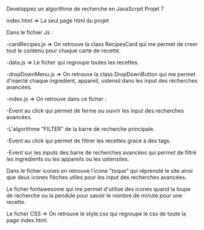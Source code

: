 Developpez un algorithme de recherche en JavaScrpit Projet 7

index.html => La seul page html du projet

Dans le fichier Js :

-cardRecipes.js => On retrouve la class RecipesCard qui me permet de creer tout le contenu pour chaque carte de recette.

-data.js => Le ficher qui regroupe toutes les recettes.

-dropDownMenu.js => On retrouve la class DropDownButton qui me permet d'injecté chaque ingredient, appareil, ustensil dans les input des récherches avancées.

-index.js => On retrouve dans ce ficher :

-Event au click qui permet de ferme ou ouvrir les input des recherches avancées.

-L'algorithme "FILTER" de la barre de recherche principale.

-Event au click qui permet de filtrer les recettes grace à des tags.

-Event sur les inputs des barre de recherches avancées qui permet de filtré les ingredients ou les appareils ou les ustensiles.

Dans le ficher icones on retrouve l'icone "toque" qui réprensté le site ainsi que deux icones flèches utiles pour les input des recherches avancées.

Le ficher fontawesome qui me permet d'utilisé des icones quand la loupe de recherche ou la pendule pour savoir le nombre de minute pour une recette.

Le ficher CSS => On retrouve le style.css qui regroupe le css de toute la page index.html.
